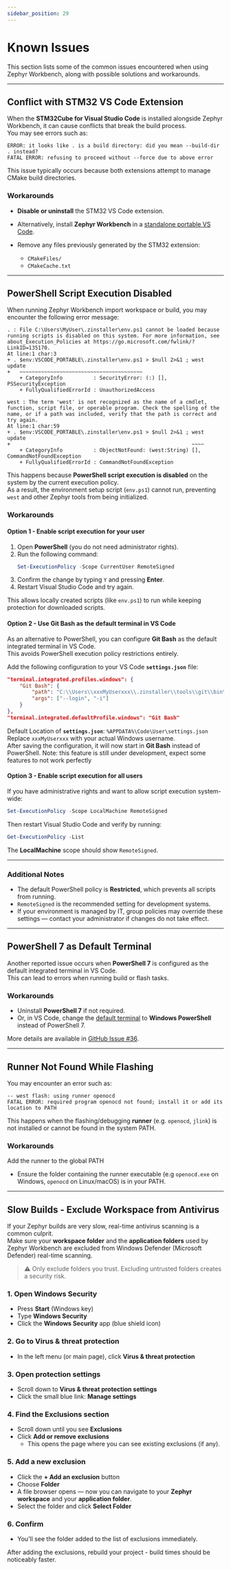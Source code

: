 ```yaml
---
sidebar_position: 29
---
```

# Known Issues

This section lists some of the common issues encountered when using Zephyr Workbench, along with possible solutions and workarounds.

---

## Conflict with STM32 VS Code Extension

When the **STM32Cube for Visual Studio Code** is installed alongside Zephyr Workbench, it can cause conflicts that break the build process.  
You may see errors such as:

```
ERROR: it looks like . is a build directory: did you mean --build-dir . instead?
FATAL ERROR: refusing to proceed without --force due to above error
```

This issue typically occurs because both extensions attempt to manage CMake build directories.

### Workarounds

- **Disable or uninstall** the STM32 VS Code extension.  
- Alternatively, install **Zephyr Workbench** in a [standalone portable VS Code](https://code.visualstudio.com/docs/editor/portable).

- Remove any files previously generated by the STM32 extension:
  - `CMakeFiles/`
  - `CMakeCache.txt`

---
## PowerShell Script Execution Disabled

When running Zephyr Workbench import workspace or build, you may encounter the following error message:

```
. : File C:\Users\MyUser\.zinstaller\env.ps1 cannot be loaded because running scripts is disabled on this system. For more information, see about_Execution_Policies at https://go.microsoft.com/fwlink/?LinkID=135170.
At line:1 char:3
+ . $env:VSCODE_PORTABLE\.zinstaller\env.ps1 > $null 2>&1 ; west update
+   ~~~~~~~~~~~~~~~~~~~~~~~~~~~~~~~~~~~~~~~~
    + CategoryInfo          : SecurityError: (:) [], PSSecurityException
    + FullyQualifiedErrorId : UnauthorizedAccess

west : The term 'west' is not recognized as the name of a cmdlet, function, script file, or operable program. Check the spelling of the name, or if a path was included, verify that the path is correct and try again.
At line:1 char:59
+ . $env:VSCODE_PORTABLE\.zinstaller\env.ps1 > $null 2>&1 ; west update
+                                                           ~~~~
    + CategoryInfo          : ObjectNotFound: (west:String) [], CommandNotFoundException
    + FullyQualifiedErrorId : CommandNotFoundException
```

This happens because **PowerShell script execution is disabled** on the system by the current execution policy.  
As a result, the environment setup script (`env.ps1`) cannot run, preventing `west` and other Zephyr tools from being initialized.

### Workarounds

#### Option 1 - Enable script execution for your user
1. Open **PowerShell** (you do not need administrator rights).  
2. Run the following command:
   ```powershell
   Set-ExecutionPolicy -Scope CurrentUser RemoteSigned
   ```
3. Confirm the change by typing `Y` and pressing **Enter**.  
4. Restart Visual Studio Code and try again.

This allows locally created scripts (like `env.ps1`) to run while keeping protection for downloaded scripts.

#### Option 2 - Use Git Bash as the default terminal in VS Code
As an alternative to PowerShell, you can configure **Git Bash** as the default integrated terminal in VS Code.  
This avoids PowerShell execution policy restrictions entirely.

Add the following configuration to your VS Code **`settings.json`** file:

```json
"terminal.integrated.profiles.windows": {
    "Git Bash": {
        "path": "C:\\Users\\xxxMyUserxxx\\.zinstaller\\tools\\git\\bin\\bash.exe",
        "args": ["--login", "-i"]
    }
},
"terminal.integrated.defaultProfile.windows": "Git Bash"
```
Default Location of **`settings.json`**: `%APPDATA%\Code\User\settings.json`
Replace `xxxMyUserxxx` with your actual Windows username.  
After saving the configuration, it will now start in **Git Bash** instead of PowerShell.
Note: this feature is still under development, expect some features to not work perfectly

#### Option 3 - Enable script execution for all users
If you have administrative rights and want to allow script execution system-wide:
```powershell
Set-ExecutionPolicy -Scope LocalMachine RemoteSigned
```
Then restart Visual Studio Code and verify by running:
```powershell
Get-ExecutionPolicy -List
```
The **LocalMachine** scope should show `RemoteSigned`.

---

### Additional Notes
- The default PowerShell policy is **Restricted**, which prevents all scripts from running.  
- `RemoteSigned` is the recommended setting for development systems.  
- If your environment is managed by IT, group policies may override these settings — contact your administrator if changes do not take effect.

---

## PowerShell 7 as Default Terminal

Another reported issue occurs when **PowerShell 7** is configured as the default integrated terminal in VS Code.  
This can lead to errors when running build or flash tasks.

### Workarounds

- Uninstall **PowerShell 7** if not required.  
- Or, in VS Code, change the [default terminal](https://code.visualstudio.com/docs/terminal/profiles) to **Windows PowerShell** instead of PowerShell 7.

More details are available in [GitHub Issue #36](https://github.com/Ac6Embedded/vscode-zephyr-workbench/issues/36).

---
## Runner Not Found While Flashing

You may encounter an error such as:
```
-- west flash: using runner openocd
FATAL ERROR: required program openocd not found; install it or add its location to PATH
```
This happens when the flashing/debugging **runner** (e.g. `openocd`, `jlink`) is not installed or cannot be found in the system PATH.

### Workarounds
Add the runner to the global PATH
   - Ensure the folder containing the runner executable (e.g `openocd.exe` on Windows, `openocd` on Linux/macOS) is in your PATH.  

---
## Slow Builds - Exclude Workspace from Antivirus

If your Zephyr builds are very slow, real-time antivirus scanning is a common culprit.  
Make sure your **workspace folder** and the **application folders** used by Zephyr Workbench are excluded from Windows Defender (Microsoft Defender) real-time scanning.

> ⚠️ Only exclude folders you trust. Excluding untrusted folders creates a security risk.

### 1. Open Windows Security
- Press **Start** (Windows key)  
- Type **Windows Security**  
- Click the **Windows Security** app (blue shield icon)

### 2. Go to Virus & threat protection
- In the left menu (or main page), click **Virus & threat protection**

### 3. Open protection settings
- Scroll down to **Virus & threat protection settings**  
- Click the small blue link: **Manage settings**

### 4. Find the Exclusions section
- Scroll down until you see **Exclusions**  
- Click **Add or remove exclusions**  
  - This opens the page where you can see existing exclusions (if any).

### 5. Add a new exclusion
- Click the **+ Add an exclusion** button  
- Choose **Folder**  
- A file browser opens — now you can navigate to your **Zephyr workspace** and your **application folder**.  
- Select the folder and click **Select Folder**

### 6. Confirm
- You’ll see the folder added to the list of exclusions immediately.

After adding the exclusions, rebuild your project - build times should be noticeably faster.
